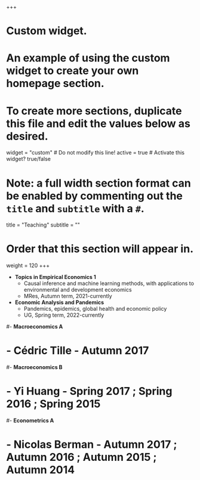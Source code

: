 +++
# Custom widget.
# An example of using the custom widget to create your own homepage section.
# To create more sections, duplicate this file and edit the values below as desired.
widget = "custom"  # Do not modify this line!
active = true  # Activate this widget? true/false

# Note: a full width section format can be enabled by commenting out the `title` and `subtitle` with a `#`.
title = "Teaching"
subtitle = ""

# Order that this section will appear in.
weight = 120
+++

-	**Topics in Empirical Economics 1**
	-	Causal inference and machine learning methods, with applications to environmental and development economics 
	-	MRes, Autumn term, 2021-currently
-	**Economic Analysis and Pandemics**
	-	Pandemics, epidemics, global health and economic policy
	-	UG, Spring term, 2022-currently


#-	**Macroeconomics A**
#	-	Cédric Tille - Autumn 2017
#-	**Macroeconomics B**
#	-	Yi Huang - Spring 2017 ; Spring 2016 ; Spring 2015
#-	**Econometrics A**
#	-	Nicolas Berman  - Autumn 2017 ; Autumn 2016 ; Autumn 2015 ; Autumn 2014

